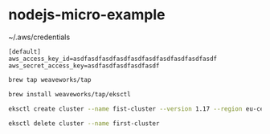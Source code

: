 # nodejs-micro-example

~/.aws/credentials

```text
[default]
aws_access_key_id=asdfasdfasdfasdfasdfasdfasdfasdfasdfasdf
aws_secret_access_key=asdfasdfasdfasdfasdf
```

```bash
brew tap weaveworks/tap
```

```bash
brew install weaveworks/tap/eksctl
```

```bash
eksctl create cluster --name fist-cluster --version 1.17 --region eu-central-1 --nodegroup-name linux-nodes --node-types t2.micro --nodes 3
```

```bash
eksctl delete cluster --name first-cluster
```
